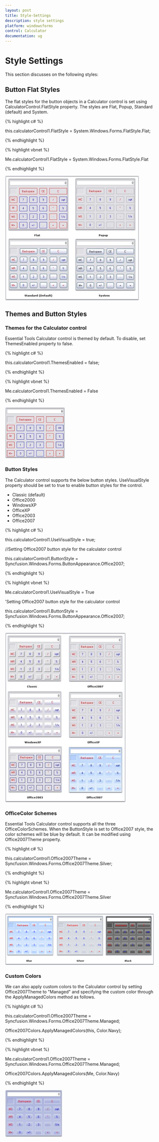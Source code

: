 ```yaml
---
layout: post
title: Style-Settings
description: style settings
platform: windowsforms
control: Calculator
documentation: ug
---
```


# Style Settings

This section discusses on the following styles:

## Button Flat Styles

The flat styles for the button objects in a Calculator control is set using CalculatorControl.FlatStyle property. The styles are Flat, Popup, Standard (default) and System.

{% highlight c# %}



this.calculatorControl1.FlatStyle = System.Windows.Forms.FlatStyle.Flat;

{% endhighlight %}

{% highlight vbnet %}



Me.calculatorControl1.FlatStyle = System.Windows.Forms.FlatStyle.Flat

{% endhighlight %}

![](Overview_images/Overview_img121.jpeg) 



## Themes and Button Styles

### Themes for the Calculator control

Essential Tools Calculator control is themed by default. To disable, set ThemesEnabled property to false.

{% highlight c# %}



this.calculatorControl1.ThemesEnabled = false;

{% endhighlight %}

{% highlight vbnet %}



Me.calculatorControl1.ThemesEnabled = False

{% endhighlight %}

![](Overview_images/Overview_img122.jpeg) 



### Button Styles

The Calculator control supports the below button styles. UseVisualStyle property should be set to true to enable button styles for the control.

* Classic (default)
* Office2000
* WindowsXP
* OfficeXP
* Office2003
* Office2007



{% highlight c# %}



this.calculatorControl1.UseVisualStyle = true;

//Setting Office2007 button style for the calculator control

this.calculatorControl1.ButtonStyle = Syncfusion.Windows.Forms.ButtonAppearance.Office2007;

{% endhighlight %}

{% highlight vbnet %}



Me.calculatorControl1.UseVisualStyle = True

'Setting Office2007 button style for the calculator control

this.calculatorControl1.ButtonStyle = Syncfusion.Windows.Forms.ButtonAppearance.Office2007;

{% endhighlight %}

![](Overview_images/Overview_img123.jpeg) 



### OfficeColor Schemes

Essential Tools Calculator control supports all the three OfficeColorSchemes. When the ButtonStyle is set to Office2007 style, the color schemes will be blue by default. It can be modified using Office2007Theme property.

{% highlight c# %}



this.calculatorControl1.Office2007Theme = Syncfusion.Windows.Forms.Office2007Theme.Silver;

{% endhighlight %}

{% highlight vbnet %}



Me.calculatorControl1.Office2007Theme = Syncfusion.Windows.Forms.Office2007Theme.Silver

{% endhighlight %}

![](Overview_images/Overview_img124.png) 



### Custom Colors

We can also apply custom colors to the Calculator control by setting Office2007Theme to "Managed" and specifying the custom color through the ApplyManagedColors method as follows.

{% highlight c# %}



this.calculatorControl1.Office2007Theme = Syncfusion.Windows.Forms.Office2007Theme.Managed;

Office2007Colors.ApplyManagedColors(this, Color.Navy);

{% endhighlight %}

{% highlight vbnet %}



Me.calculatorControl1.Office2007Theme = Syncfusion.Windows.Forms.Office2007Theme.Managed;

Office2007Colors.ApplyManagedColors(Me, Color.Navy)

{% endhighlight %}

![](Overview_images/Overview_img125.jpeg) 